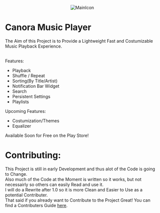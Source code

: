 <p align=center>
  <img src="https://github.com/ZoidbergZero/Canora-MediaPlayer/raw/master/app/src/main/res/drawable/mainicon.png" alt="MainIcon"/>
  <h1>Canora Music Player</h1>
</p>
The Aim of this Project is to Provide a Lightweight Fast and Costumizable Music Playback Experience.<br>
<br>

Features:
* Playback
* Shuffle / Repeat
* Sorting(By Title/Artist)
* Notification Bar Widget
* Search
* Persistent Settings
* Playlists

Upcoming Features:
* Costumization/Themes
* Equalizer

Available Soon for Free on the Play Store!

<h1>Contributing:</h1>
This Project is still in early Development and thus alot of the Code is going to Change.<br>
Also much of the Code at the Moment is written so it works, but not necessairly so others can easily Read and use it.<br>
I will do a Rewrite after 1.0 so it is more Clean and Easier to Use as a potential Contributer.<br>
That said if you already want to Contribute to the Project Great! You can find a Contributers Guide <a href="https://github.com/ZoidbergZero/Canora-MediaPlayer/blob/master/Contributing.md">here</a>.
